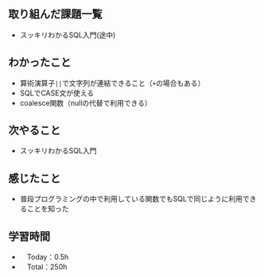 ## 取り組んだ課題一覧
- スッキリわかるSQL入門(途中)

## わかったこと
- 算術演算子`||`で文字列が連結できること（`+`の場合もある）
- SQLでCASE文が使える
- coalesce関数（nullの代替で利用できる）

## 次やること
- スッキリわかるSQL入門

## 感じたこと
- 普段プログラミングの中で利用している関数でもSQLで同じように利用できることを知った

## 学習時間
- 　Today：0.5h
- 　Total：250h
